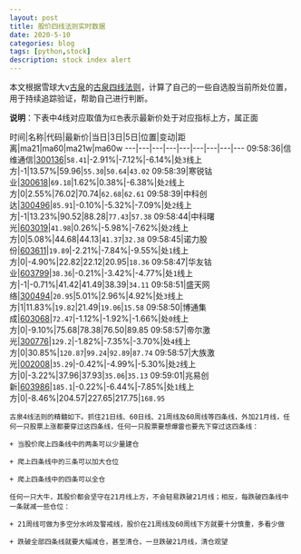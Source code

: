 ```yaml
---
layout: post
title: 股价四线法则实时数据
date: 2020-5-10
categories: blog
tags: [python,stock]
description: stock index alert
---
```



本文根据雪球大v[古泉](https://xueqiu.com/u/7148646888)的[古泉四线法则](https://xueqiu.com/7148646888/130498192)，计算了自己的一些自选股当前所处位置，用于持续追踪验证，帮助自己进行判断。

**说明**：下表中4线对应取值为`红色`表示最新价处于对应指标上方，属正面

时间|名称|代码|最新价|当日|3日|5日|位置|变动|距离|ma21|ma60|ma21w|ma60w
---|---|---|---|---|---|---|---|---
09:58:36|信维通信|[300136](https://xueqiu.com/S/SZ300136)|`58.41`|-2.91%|-7.12%|-6.14%|处`3`线上方|-1|13.57%|59.96|`55.30`|`50.64`|`43.02`
09:58:39|寒锐钴业|[300618](https://xueqiu.com/S/SZ300618)|`69.18`|1.62%|0.38%|-6.38%|处`2`线上方|0|2.55%|76.02|70.74|`62.68`|`62.61`
09:58:39|中科创达|[300496](https://xueqiu.com/S/SZ300496)|`85.91`|-0.10%|-5.32%|-7.09%|处`2`线上方|-1|13.23%|90.52|88.28|`77.43`|`57.38`
09:58:44|中科曙光|[603019](https://xueqiu.com/S/SH603019)|`41.98`|0.26%|-5.98%|-7.62%|处`2`线上方|0|5.08%|44.68|44.13|`41.37`|`32.38`
09:58:45|诺力股份|[603611](https://xueqiu.com/S/SH603611)|`19.89`|-2.21%|-7.84%|-9.55%|处`1`线上方|0|-4.90%|22.82|22.12|20.95|`18.36`
09:58:47|华友钴业|[603799](https://xueqiu.com/S/SH603799)|`38.36`|-0.21%|-3.42%|-4.77%|处`1`线上方|-1|-0.71%|41.42|41.49|38.39|`34.11`
09:58:51|盛天网络|[300494](https://xueqiu.com/S/SZ300494)|`20.95`|5.01%|2.96%|4.92%|处`3`线上方|1|11.83%|`19.82`|21.49|`19.06`|`15.58`
09:58:50|博通集成|[603068](https://xueqiu.com/S/SH603068)|`72.47`|-1.12%|-1.92%|-1.66%|处`0`线上方|0|-9.10%|75.68|78.38|76.50|89.85
09:58:57|帝尔激光|[300776](https://xueqiu.com/S/SZ300776)|`129.2`|-1.82%|-7.35%|-3.70%|处`4`线上方|0|30.85%|`120.87`|`99.24`|`92.89`|`87.74`
09:58:57|大族激光|[002008](https://xueqiu.com/S/SZ002008)|`35.29`|-0.42%|-4.99%|-5.30%|处`2`线上方|0|-3.22%|37.96|37.93|`35.06`|`35.13`
09:59:01|兆易创新|[603986](https://xueqiu.com/S/SH603986)|`185.1`|-0.22%|-6.44%|-7.85%|处`1`线上方|0|-8.46%|204.57|227.65|217.75|`168.95`

```
古泉4线法则的精髓如下。抓住21日线、60日线、21周线及60周线等四条线，外加21月线，任何一只股票上涨都要穿过这四条线，任何一只股票要想爆雷也要先下穿过这四条线：

+ 当股价爬上四条线中的两条可以少量建仓

+ 爬上四条线中的三条可以加大仓位

+ 爬上四条线中的四条可以全仓

任何一只大牛，其股价都会坚守在21月线上方，不会轻易跌破21月线；相反，每跌破四条线中一条就减一些仓位：

+ 21周线可做为多空分水岭及警戒线，股价在21周线及60周线下方就要十分慎重，多看少做

+ 跌破全部四条线就要大幅减仓，甚至清仓，一旦跌破21月线，清仓观望
```